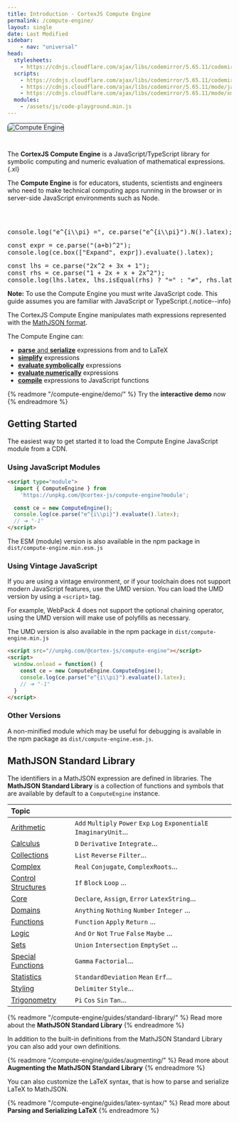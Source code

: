 ```yaml
---
title: Introduction - CortexJS Compute Engine
permalink: /compute-engine/
layout: single
date: Last Modified
sidebar:
    - nav: "universal"
head:
  stylesheets:
    - https://cdnjs.cloudflare.com/ajax/libs/codemirror/5.65.11/codemirror.min.css
  scripts:
    - https://cdnjs.cloudflare.com/ajax/libs/codemirror/5.65.11/codemirror.min.js
    - https://cdnjs.cloudflare.com/ajax/libs/codemirror/5.65.11/mode/javascript/javascript.min.js
    - https://cdnjs.cloudflare.com/ajax/libs/codemirror/5.65.11/mode/xml/xml.min.js
  modules:
    - /assets/js/code-playground.min.js
---
```


<script type="module">
  window.addEventListener("DOMContentLoaded", () => 
    import("//unpkg.com/@cortex-js/compute-engine?module").then((ComputeEngine) => {
      globalThis.ce = new ComputeEngine.ComputeEngine();

      // The playgrounds need the global ce to be instanciated before
      // they can be run. So we set them to autorun="nenver", 
      // then we run them manually here, and reset the autorun attribute.
      const playgrounds = [...document.querySelectorAll("code-playground")];
      for (const playground of playgrounds) {
        playground.autorun = 1000; // delay in ms
        playground.run();
      }
    })
);
</script>




<img alt="Compute Engine" class='full-width' src='/assets/Compute-Engine-2.jpg' style='border-radius:8px 8px 0 0 ; border:1px solid #203346; margin-bottom: 2em'>

The **CortexJS Compute Engine** is a JavaScript/TypeScript library for symbolic
computing and numeric evaluation of mathematical expressions.{.xl}

The **Compute Engine** is for educators, students, scientists and engineers 
who need to make technical computing apps running in the browser or in
server-side JavaScript environments such as Node.

<div style="height:2rem"></div>


<code-playground layout="stack" show-line-numbers autorun="never">
<pre slot="javascript">
console.log("e^{i\\pi} =", ce.parse("e^{i\\pi}").N().latex);</pre>
</code-playground>


<code-playground layout="stack" show-line-numbers autorun="never">
<pre slot="javascript">
const expr = ce.parse("(a+b)^2");
console.log(ce.box(["Expand", expr]).evaluate().latex);</pre>
</code-playground>


<code-playground layout="stack" show-line-numbers autorun="never">
<pre slot="javascript">
const lhs = ce.parse("2x^2 + 3x + 1");
const rhs = ce.parse("1 + 2x + x + 2x^2");
console.log(lhs.latex, lhs.isEqual(rhs) ? "=" : "≠", rhs.latex);</pre>
</code-playground>



**Note:** To use the Compute Engine you must write JavaScript code. This guide 
assumes you are familiar with JavaScript or TypeScript.{.notice--info}


The CortexJS Compute Engine manipulates math expressions represented with the <a href ="/math-json/">MathJSON format</a>.


The Compute Engine can:
- <a href="/compute-engine/guides/latex-syntax/">**parse** and **serialize**</a> expressions from and to LaTeX
- <a href="/compute-engine/guides/simplify/">**simplify**</a> expressions
- <a href="/compute-engine/guides/evaluate/">**evaluate symbolically**</a> expressions
- <a href="/compute-engine/guides/numeric-evaluation/">**evaluate numerically**</a> expressions
- <a href="/compute-engine/guides/compiling/">**compile**</a> expressions to JavaScript functions


{% readmore "/compute-engine/demo/" %}
Try the **interactive demo** now
{% endreadmore %}


## Getting Started

The easiest way to get started it to load the Compute Engine JavaScript module
from a CDN.

### Using JavaScript Modules

```html
<script type="module">
  import { ComputeEngine } from 
    'https://unpkg.com/@cortex-js/compute-engine?module';

  const ce = new ComputeEngine();
  console.log(ce.parse("e^{i\\pi}").evaluate().latex);
  // ➔ "-1"
</script>
```

The ESM (module) version is also available in the npm package in `dist/compute-engine.min.esm.js` 


### Using Vintage JavaScript

If you are using a vintage environment, or if your toolchain does not support
modern JavaScript features, use the UMD version. You can load the UMD
version by using a `<script>` tag.


For example, WebPack 4 does not support the optional chaining operator, using 
the UMD version will make use of polyfills as necessary.

The UMD version is also available in the npm package in `dist/compute-engine.min.js` 


```html
<script src="//unpkg.com/@cortex-js/compute-engine"></script>
<script>
  window.onload = function() {
    const ce = new ComputeEngine.ComputeEngine();
    console.log(ce.parse("e^{i\\pi}").evaluate().latex);
    // ➔ "-1"
  }
</script>
```

### Other Versions

A non-minified module which may be useful for debugging is available in
the npm package as `dist/compute-engine.esm.js`.

## MathJSON Standard Library

The identifiers in a MathJSON expression are defined in libraries. The 
**MathJSON Standard Library** is a collection of functions and symbols that are
available by default to a `ComputeEngine` instance.

<div class=symbols-table>

| Topic                                                               |                                                       |
| :------------------------------------------------------------------ | :--------------------------------------------------------------------- |
| [Arithmetic](/compute-engine/reference/arithmetic/)                 | `Add` `Multiply` `Power` `Exp` `Log` `ExponentialE` `ImaginaryUnit`... |
| [Calculus](/compute-engine/reference/calculus/)                     | `D` `Derivative` `Integrate`...                                                |
| [Collections](/compute-engine/reference/collections/)               | `List` `Reverse` `Filter`...                                           |
| [Complex](/compute-engine/reference/complex/)                       | `Real` `Conjugate`, `ComplexRoots`...                                  |
| [Control Structures](/compute-engine/reference/control-structures/) | `If` `Block` `Loop` ...                                          |
| [Core](/compute-engine/reference/core/)                             | `Declare`, `Assign`, `Error` `LatexString`...                       |
| [Domains](/compute-engine/reference/domains/)                       | `Anything` `Nothing` `Number` `Integer` ...                            |
| [Functions](/compute-engine/reference/functions/)                   | `Function` `Apply` `Return` ...                                        |
| [Logic](/compute-engine/reference/logic/)                           | `And` `Or` `Not` `True` `False` `Maybe` ...                            |
| [Sets](/compute-engine/reference/sets/)                             | `Union` `Intersection` `EmptySet` ...                                  |
| [Special Functions](/compute-engine/reference/special-functions/)   | `Gamma` `Factorial`...                                                 |
| [Statistics](/compute-engine/reference/statistics/)                 | `StandardDeviation` `Mean` `Erf`...                                    |
| [Styling](/compute-engine/reference/styling/)                       | `Delimiter` `Style`...                                                 |
| [Trigonometry](/compute-engine/reference/trigonometry/)             | `Pi` `Cos` `Sin` `Tan`...                                              |

</div>

{% readmore "/compute-engine/guides/standard-library/" %}
Read more about the <strong>MathJSON Standard Library</strong>
{% endreadmore %}

In addition to the built-in definitions from the MathJSON Standard Library
you can also add your own definitions.

{% readmore "/compute-engine/guides/augmenting/" %}
Read more about <strong>Augmenting the MathJSON Standard Library</strong>
{% endreadmore %}

You can also customize the LaTeX syntax, that is how to parse and serialize 
LaTeX to MathJSON.

{% readmore "/compute-engine/guides/latex-syntax/" %}
Read more about <strong>Parsing and Serializing LaTeX</strong>
{% endreadmore %}
